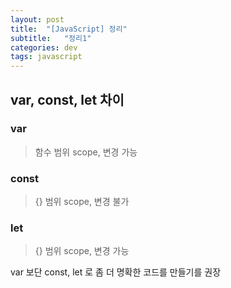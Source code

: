 ```yaml
---
layout: post
title:  "[JavaScript] 정리"
subtitle:   "정리1"
categories: dev
tags: javascript
---
```


## var, const, let 차이

### var

> 함수 범위 scope, 변경 가능

### const

> {} 범위 scope, 변경 불가

### let

> {} 범위 scope, 변경 가능

var 보단 const, let 로 좀 더 명확한 코드를 만들기를 권장

